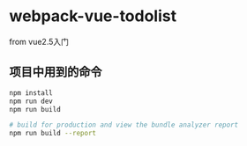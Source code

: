 # webpack-vue-todolist
from vue2.5入门  

## 项目中用到的命令
``` bash
npm install
npm run dev
npm run build

# build for production and view the bundle analyzer report
npm run build --report
```